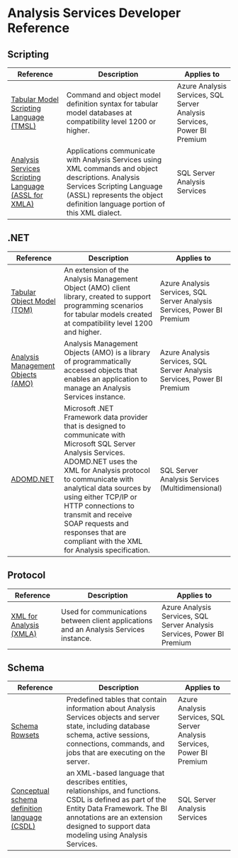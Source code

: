 # Analysis Services Developer Reference

## Scripting


|Reference  |Description  |Applies to  |
|---------|---------|---------|
|[Tabular Model Scripting Language (TMSL)](tmsl/tabular-model-scripting-language-tmsl-reference.md)    |   Command and object model definition syntax for tabular model databases at compatibility level 1200 or higher.      |   Azure Analysis Services, SQL Server Analysis Services, Power BI Premium       |
|[Analysis Services Scripting Language (ASSL for XMLA)](assl/analysis-services-scripting-language-assl-for-xmla.md)    |    Applications communicate with Analysis Services using XML commands and object descriptions. Analysis Services Scripting Language (ASSL) represents the object definition language portion of this XML dialect.     |     SQL Server Analysis Services    |


## .NET

|Reference  |Description  |Applies to  |
|---------|---------|---------|
|  [Tabular Object Model (TOM)](tom/introduction-to-the-tabular-object-model-tom-in-analysis-services-amo.md)  |     An extension of the Analysis Management Object (AMO) client library, created to support programming scenarios for tabular models created at compatibility level 1200 and higher.   |   Azure Analysis Services, SQL Server Analysis Services, Power BI Premium       |
|  [Analysis Management Objects (AMO)](amo/developing-with-analysis-management-objects-amo.md)  |    Analysis Management Objects (AMO) is a library of programmatically accessed objects that enables an application to manage an Analysis Services instance.      |     Azure Analysis Services, SQL Server Analysis Services, Power BI Premium     |
|    [ADOMD.NET](adomd/developing-with-adomd-net.md)    |    Microsoft .NET Framework data provider that is designed to communicate with Microsoft SQL Server Analysis Services. ADOMD.NET uses the XML for Analysis protocol to communicate with analytical data sources by using either TCP/IP or HTTP connections to transmit and receive SOAP requests and responses that are compliant with the XML for Analysis specification.    |    SQL Server Analysis Services (Multidimensional)    |


## Protocol

|Reference  |Description  |Applies to  |
|---------|---------|---------|
|  [XML for Analysis (XMLA)](xmla/xml-for-analysis-xmla-reference.md)  |     Used for communications between client applications and an Analysis Services instance.   |   Azure Analysis Services, SQL Server Analysis Services, Power BI Premium       |



## Schema

|Reference  |Description  |Applies to  |
|---------|---------|---------|
|  [Schema Rowsets](schema-rowsets/analysis-services-schema-rowsets.md)  |     Predefined tables that contain information about Analysis Services objects and server state, including database schema, active sessions, connections, commands, and jobs that are executing on the server.   |   Azure Analysis Services, SQL Server Analysis Services, Power BI Premium       |
|   [Conceptual schema definition language (CSDL)](csdl/csdl-annotations-for-business-intelligence-csdlbi.md)   |   an XML-based language that describes entities, relationships, and functions. CSDL is defined as part of the Entity Data Framework. The BI annotations are an extension designed to support data modeling using Analysis Services.    |   SQL Server Analysis Services  |
